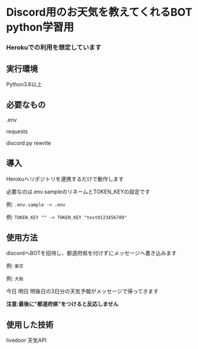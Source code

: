 # Discord用のお天気を教えてくれるBOT　python学習用

### Herokuでの利用を想定しています

## 実行環境
Python3.6以上

## 必要なもの
.env

requests

discord.py rewrite

## 導入
Herokuへリポジトリを連携するだけで動作します

必要なのは.env.sampleのリネームとTOKEN_KEYの設定です

例: ```.env.sample -> .env```

例: ```TOKEN_KEY "" -> TOKEN_KEY "test0123456789"```

## 使用方法
discordへBOTを招待し、都道府県を付けずにメッセージへ書き込みます

例: ```東京```

例: ```大阪```

今日 明日 明後日の3日分の天気予報がメッセージで帰ってきます

**注意:最後に"都道府県"をつけると反応しません**

## 使用した技術
livedoor 天気API


